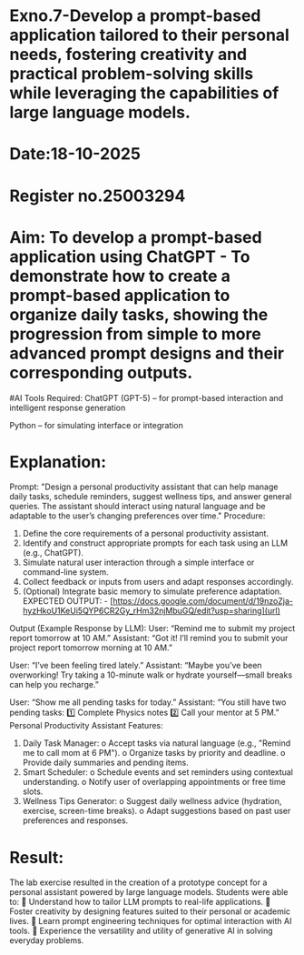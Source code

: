 # Exno.7-Develop a prompt-based application tailored to their personal needs, fostering creativity and practical problem-solving skills while leveraging the capabilities of large language models.

# Date:18-10-2025
# Register no.25003294
# Aim: To develop a prompt-based application using ChatGPT - To demonstrate how to create a prompt-based application to organize daily tasks, showing the progression from simple to more advanced prompt designs and their corresponding outputs.

#AI Tools Required: 
ChatGPT (GPT-5) – for prompt-based interaction and intelligent response generation

Python – for simulating interface or integration

# Explanation: 
Prompt:
"Design a personal productivity assistant that can help manage daily tasks, schedule reminders, suggest wellness tips, and answer general queries. The assistant should interact using natural language and be adaptable to the user’s changing preferences over time."
Procedure:
1. Define the core requirements of a personal productivity assistant.
2. Identify and construct appropriate prompts for each task using an LLM (e.g., ChatGPT).
3. Simulate natural user interaction through a simple interface or command-line system.
4. Collect feedback or inputs from users and adapt responses accordingly.
5. (Optional) Integrate basic memory to simulate preference adaptation.
EXPECTED OUTPUT: - [https://docs.google.com/document/d/19nzoZja-hyzHkoU1KeUi5QYP6CR2Gy_rHm32njMbuGQ/edit?usp=sharing](url)

Output (Example Response by LLM):
User: “Remind me to submit my project report tomorrow at 10 AM.”
Assistant: “Got it! I’ll remind you to submit your project report tomorrow morning at 10 AM.”

User: “I’ve been feeling tired lately.”
Assistant: “Maybe you’ve been overworking! Try taking a 10-minute walk or hydrate yourself—small breaks can help you recharge.”

User: “Show me all pending tasks for today.”
Assistant: “You still have two pending tasks: 1️⃣ Complete Physics notes 2️⃣ Call your mentor at 5 PM.”
Personal Productivity Assistant Features:
1. Daily Task Manager:
o Accept tasks via natural language (e.g., "Remind me to call mom at 6 PM").
o Organize tasks by priority and deadline.
o Provide daily summaries and pending items.
2. Smart Scheduler:
o Schedule events and set reminders using contextual understanding.
o Notify user of overlapping appointments or free time slots.
3. Wellness Tips Generator:
o Suggest daily wellness advice (hydration, exercise, screen-time breaks).
o Adapt suggestions based on past user preferences and responses.



# Result: 
The lab exercise resulted in the creation of a prototype concept for a personal assistant powered by large language models. Students were able to:
 Understand how to tailor LLM prompts to real-life applications.
 Foster creativity by designing features suited to their personal or academic lives.
 Learn prompt engineering techniques for optimal interaction with AI tools.
 Experience the versatility and utility of generative AI in solving everyday problems.
